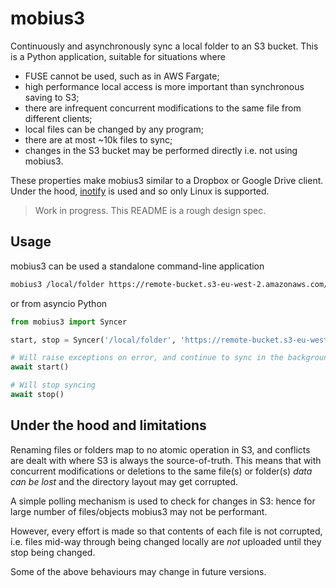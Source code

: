 # mobius3

Continuously and asynchronously sync a local folder to an S3 bucket. This is a Python application, suitable for situations where

- FUSE cannot be used, such as in AWS Fargate;
- high performance local access is more important than synchronous saving to S3;
- there are infrequent concurrent modifications to the same file from different clients;
- local files can be changed by any program;
- there are at most ~10k files to sync;
- changes in the S3 bucket may be performed directly i.e. not using mobius3.

These properties make mobius3 similar to a Dropbox or Google Drive client. Under the hood, [inotify](http://man7.org/linux/man-pages/man7/inotify.7.html) is used and so only Linux is supported.

> Work in progress. This README is a rough design spec.


## Usage

mobius3 can be used a standalone command-line application

```bash
mobius3 /local/folder https://remote-bucket.s3-eu-west-2.amazonaws.com/path/in/bucket
```

or from asyncio Python

```python
from mobius3 import Syncer

start, stop = Syncer('/local/folder', 'https://remote-bucket.s3-eu-west-2.amazonaws.com/path/in/bucket')

# Will raise exceptions on error, and continue to sync in the background
await start()

# Will stop syncing
await stop()
```


## Under the hood and limitations

Renaming files or folders map to no atomic operation in S3, and conflicts are dealt with where S3 is always the source-of-truth. This means that with concurrent modifications or deletions to the same file(s) or folder(s) _data can be lost_ and the directory layout may get corrupted.

A simple polling mechanism is used to check for changes in S3: hence for large number of files/objects mobius3 may not be performant.

However, every effort is made so that contents of each file is not corrupted, i.e. files mid-way through being changed locally are _not_ uploaded until they stop being changed.

Some of the above behaviours may change in future versions.
